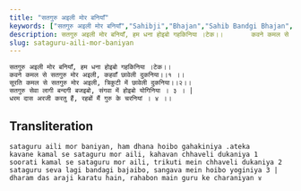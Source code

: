 ```yaml
---
title: "सतगुरु अइली मोर बनियाँ"
keywords: ["सतगुरु अइली मोर बनियाँ","Sahibji","Bhajan","Sahib Bandgi Bhajan","Sant Kabir Bhajan","bhajan lyrics","साहिब बंदगी भजन","भजन"]
description: सतगुरु अइली मोर बनियाँ, हम धना होइबो गहकिनिया ।टेक।।       कवने कमल से सतगुरु मोर अइली, कहवाँ छावेली दुकनिया।।१ ।।       सूरति कमल से सतगुरु मोर अइल
slug: sataguru-aili-mor-baniyan
---
```


  
    सतगुरु अइली मोर बनियाँ, हम धना होइबो गहकिनिया ।टेक।।  
    कवने कमल से सतगुरु मोर अइली, कहवाँ छावेली दुकनिया।।१ ।।  
    सूरति कमल से सतगुरु मोर अइली, त्रिकुटी में छावेली दुकनिया।।२।।  
    सतगुरु सेवा लागी बन्दगी बजइबो, संगवा में होइबो योगिनिया । ३ । |  
    धरम दास अरजी करतु हैं, रहबों मैं गुरु के चरनियां । ४ ।।  


## Transliteration

  
    sataguru aili mor baniyan, ham dhana hoibo gahakiniya .ateka   
    kavane kamal se sataguru mor aili, kahavan chhaveli dukaniya 1    
    soorati kamal se sataguru mor aili, trikuti mein chhaveli dukaniya 2   
    sataguru seva lagi bandagi bajaibo, sangava mein hoibo yoginiya 3 |  
    dharam das araji karatu hain, rahabon main guru ke charaniyan ४    

  